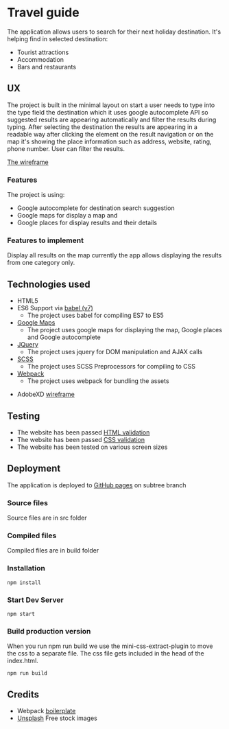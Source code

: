 # Travel guide
The application allows users to search for their next holiday destination. 
It's helping find in selected destination:
* Tourist attractions
* Accommodation
* Bars and restaurants

## UX
The project is built in the minimal layout on start a user needs to type into the type field the destination which it uses google autocomplete API so suggested results are appearing automatically and filter the results during typing. After selecting the destination the results are appearing in a readable way after clicking the element on the result navigation or on the map it's showing the place information such as address, website, rating, phone number. User can filter the results.

[The wireframe](https://xd.adobe.com/view/cff591a8-68c9-4de2-64fb-f9895b978a5c-b9c4/)

### Features
The project is using: 
* Google autocomplete for destination search suggestion
* Google maps for display a map and 
* Google places for display results and their details

### Features to implement
Display all results on the map currently the app allows displaying the results from one category only.

## Technologies used
* HTML5
* ES6 Support via [babel (v7)](https://babeljs.io/)
    * The project uses babel for compiling ES7 to ES5
* [Google Maps](https://developers.google.com/places/web-service/intro) 
     * The project uses google maps for displaying the map, Google places and Google autocomplete
* [JQuery](https://jquery.com/)
    * The project uses jquery for DOM manipulation and AJAX calls
* [SCSS](https://sass-lang.com/)
    * The project uses SCSS Preprocessors for compiling to CSS
* [Webpack](https://webpack.js.org/)
    * The project uses webpack for bundling the assets

+ AdobeXD [wireframe](https://xd.adobe.com/view/cff591a8-68c9-4de2-64fb-f9895b978a5c-b9c4/)

## Testing
* The website has been passed [HTML validation](https://validator.w3.org/nu/?doc=https%3A%2F%2Fplayer64.github.io%2FInteractive-Frontend-Development%2F)
* The website has been passed [CSS validation](https://jigsaw.w3.org/css-validator/validator?uri=https%3A%2F%2Fplayer64.github.io%2FInteractive-Frontend-Development%2F&profile=css3svg&usermedium=all&warning=1&vextwarning=)
* The website has been tested on various screen sizes

## Deployment
The application is deployed to [GitHub pages](https://player64.github.io/Interactive-Frontend-Development/index.html) on subtree branch

### Source files
Source files are in src folder

### Compiled files
Compiled files are in build folder

### Installation
`npm install`

### Start Dev Server
`npm start`

### Build production version
When you run npm run build we use the mini-css-extract-plugin to move the css to a separate file. The css file gets included in the head of the index.html.

`npm run build`


## Credits
* Webpack [boilerplate](https://github.com/wbkd/webpack-starter)
* [Unsplash](https://unsplash.com) Free stock images





